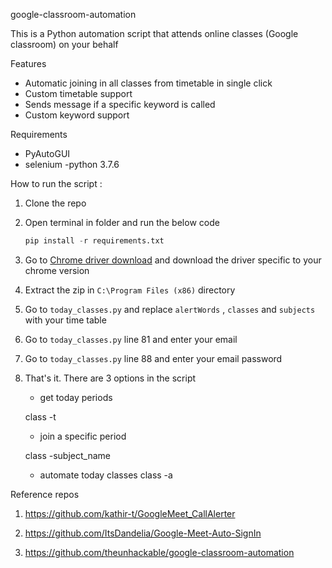  google-classroom-automation

This is a Python automation script that attends online classes (Google classroom) on your behalf 

 Features

- Automatic joining in all classes from timetable in single click
- Custom timetable support
- Sends message if a specific keyword is called
- Custom keyword support

 Requirements

- PyAutoGUI
- selenium
-python 3.7.6


 How to run the script :

1. Clone the repo
2. Open terminal in folder and run the below code

   ```python
   pip install -r requirements.txt
   ```

3. Go to [Chrome driver download](https://chromedriver.chromium.org/downloads) and download the driver specific to your chrome version

4. Extract the zip in `C:\Program Files (x86)` directory

5. Go to `today_classes.py` and replace `alertWords` , `classes` and `subjects` with your time table

6. Go to `today_classes.py` line 81 and enter your email

7. Go to `today_classes.py` line 88 and enter your email password

8. That's it. There are 3 options in the script

   - get today periods


   class -t
   

   - join a specific period


   class -subject_name


   - automate today classes
 class -a


 Reference repos

1. https://github.com/kathir-t/GoogleMeet_CallAlerter

2. https://github.com/ItsDandelia/Google-Meet-Auto-SignIn

3. https://github.com/theunhackable/google-classroom-automation
